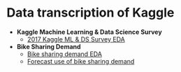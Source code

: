 # Data transcription of Kaggle
 - **Kaggle Machine Learning & Data Science Survey**
    - [2017 Kaggle ML & DS Survey EDA](https://github.com/sangm1n/KaggleTranscription/blob/master/ML-DS-survey/Kaggle_survey.ipynb)
 - **Bike Sharing Demand**
    - [Bike sharing demand EDA](https://github.com/sangm1n/KaggleTranscription/blob/master/bike-sharing-demand/bike_demand_EDA.ipynb)
    - [Forecast use of bike sharing demand](https://github.com/sangm1n/KaggleTranscription/blob/master/bike-sharing-demand/bike_demand_RF.ipynb)
    
    

